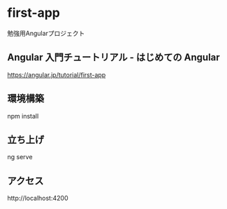 # first-app
勉強用Angularプロジェクト

## Angular 入門チュートリアル - はじめての Angular
https://angular.jp/tutorial/first-app

## 環境構築
npm install

## 立ち上げ
ng serve

## アクセス
http://localhost:4200
